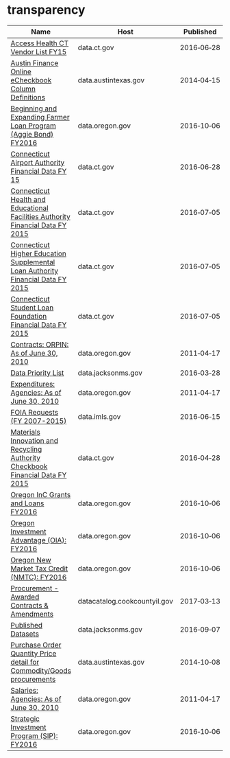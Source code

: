 # transparency

Name | Host | Published
---- | ---- | ---------
[Access Health CT Vendor List FY15](../datasets/j539-62a8.md) | data.ct.gov | 2016&#x2011;06&#x2011;28
[Austin Finance Online eCheckbook Column Definitions](../datasets/567b-4d24.md) | data.austintexas.gov | 2014&#x2011;04&#x2011;15
[Beginning and Expanding Farmer Loan Program (Aggie Bond) FY2016](../datasets/dupf-mvvr.md) | data.oregon.gov | 2016&#x2011;10&#x2011;06
[Connecticut Airport Authority Financial Data FY 15](../datasets/tw3a-jmn4.md) | data.ct.gov | 2016&#x2011;06&#x2011;28
[Connecticut Health and Educational Facilities Authority Financial Data FY 2015](../datasets/vbh5-6zqp.md) | data.ct.gov | 2016&#x2011;07&#x2011;05
[Connecticut Higher Education Supplemental Loan Authority Financial Data FY 2015](../datasets/aawr-mzex.md) | data.ct.gov | 2016&#x2011;07&#x2011;05
[Connecticut Student Loan Foundation Financial Data FY 2015](../datasets/azij-cs9u.md) | data.ct.gov | 2016&#x2011;07&#x2011;05
[Contracts: ORPIN: As of June 30, 2010](../datasets/br2t-dc7x.md) | data.oregon.gov | 2011&#x2011;04&#x2011;17
[Data Priority List](../datasets/yjnx-i3j5.md) | data.jacksonms.gov | 2016&#x2011;03&#x2011;28
[Expenditures: Agencies: As of June 30, 2010](../datasets/822n-er69.md) | data.oregon.gov | 2011&#x2011;04&#x2011;17
[FOIA Requests (FY 2007-2015)](../datasets/9dh4-qcur.md) | data.imls.gov | 2016&#x2011;06&#x2011;15
[Materials Innovation and Recycling Authority Checkbook Financial Data FY 2015](../datasets/h9wp-48dh.md) | data.ct.gov | 2016&#x2011;04&#x2011;28
[Oregon InC Grants and Loans FY2016](../datasets/5rri-u7xe.md) | data.oregon.gov | 2016&#x2011;10&#x2011;06
[Oregon Investment Advantage (OIA): FY2016](../datasets/dws8-8evh.md) | data.oregon.gov | 2016&#x2011;10&#x2011;06
[Oregon New Market Tax Credit (NMTC): FY2016](../datasets/q44q-msd7.md) | data.oregon.gov | 2016&#x2011;10&#x2011;06
[Procurement - Awarded Contracts & Amendments](../datasets/qh8j-6k63.md) | datacatalog.cookcountyil.gov | 2017&#x2011;03&#x2011;13
[Published Datasets](../datasets/4atw-h7q2.md) | data.jacksonms.gov | 2016&#x2011;09&#x2011;07
[Purchase Order Quantity Price detail for Commodity/Goods procurements](../datasets/3ebq-e9iz.md) | data.austintexas.gov | 2014&#x2011;10&#x2011;08
[Salaries: Agencies: As of June 30, 2010](../datasets/ea53-t8fq.md) | data.oregon.gov | 2011&#x2011;04&#x2011;17
[Strategic Investment Program (SIP): FY2016](../datasets/tmti-aa3m.md) | data.oregon.gov | 2016&#x2011;10&#x2011;06

